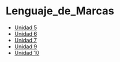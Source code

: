 # Lenguaje_de_Marcas
- [Unidad 5](https://github.com/Chugani05/lenguaje_marca/tree/main/unidad%205)
- [Unidad 6](https://github.com/Chugani05/lenguaje_marca/tree/main/unidad%206)
- [Unidad 7](https://github.com/Chugani05/lenguaje_marca/tree/main/unidad%207)
- [Unidad 9](https://github.com/Chugani05/lenguaje_marca/tree/main/unidad%209)
- [Unidad 10]()
